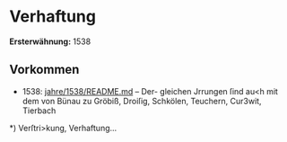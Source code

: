 # Verhaftung

**Ersterwähnung:** 1538

## Vorkommen
- 1538: [jahre/1538/README.md](../jahre/1538/README.md) – Der-
gleichen Jrrungen ſind au<h mit dem von Bünau zu
Gröbiß, Droiſig, Schkölen, Teuchern, Cur3wit, Tierbach

*) Verſtri>kung, Verhaftung...
